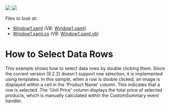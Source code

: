 <!-- default badges list -->
[![](https://img.shields.io/badge/Open_in_DevExpress_Support_Center-FF7200?style=flat-square&logo=DevExpress&logoColor=white)](https://supportcenter.devexpress.com/ticket/details/E1666)
[![](https://img.shields.io/badge/📖_How_to_use_DevExpress_Examples-e9f6fc?style=flat-square)](https://docs.devexpress.com/GeneralInformation/403183)
<!-- default badges end -->
<!-- default file list -->
*Files to look at*:

* [Window1.xaml](./CS/DXGrid_RowSelection/Window1.xaml) (VB: [Window1.xaml](./VB/DXGrid_RowSelection/Window1.xaml))
* [Window1.xaml.cs](./CS/DXGrid_RowSelection/Window1.xaml.cs) (VB: [Window1.xaml.vb](./VB/DXGrid_RowSelection/Window1.xaml.vb))
<!-- default file list end -->
# How to Select Data Rows


<p>This example shows how to select data rows by double clicking them. Since the current version (9.2.2) doesn't support row selection, it is implemented using templates. In this sample, when a row is double clicked, an image is displayed within a cell in the 'Product Name' column. This indicates that a row is selected. The 'Unit Price' column displays the total price of selected products, which is manually calculated within the CustomSummary event handler.</p>

<br/>


